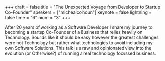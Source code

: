 +++
draft = false
title = "The Unexpected Voyage from Developer to Startup Co-Founder"
speakers = ["michealcolhoun"]
keynote = false
lightning = false
time = "6"
room = "3"
+++

After 20 years of working as a Software Developer I share my journey to becoming a startup Co-Founder of a Business that relies heavily on Technology. Sounds like it should be easy however the greatest challenges were not Technology but rather what technologies to avoid including my own Software Solutions. This talk is a raw and opinionated view into the evolution (or Otherwise?) of running a real technology focussed business.